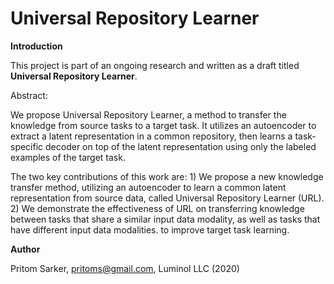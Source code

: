 Universal Repository Learner
==================================================

__Introduction__

This project is part of an ongoing research and written as a draft titled __Universal Repository Learner__.

Abstract:

We propose Universal Repository Learner, a method to transfer the knowledge from source tasks to a target task. It utilizes an autoencoder to extract a latent representation in a common repository, then learns a task-specific decoder on top of the latent representation using only the labeled examples of the target task.

The two key contributions of this work are: 1) We propose a new knowledge transfer method, utilizing an autoencoder to learn a common latent representation from source data, called Universal Repository Learner (URL). 2) We demonstrate the effectiveness of URL on transferring knowledge between tasks that share a similar input data modality, as well as tasks that have different input data modalities.
to improve target task learning.

__Author__

Pritom Sarker, pritoms@gmail.com, Luminol LLC (2020)
